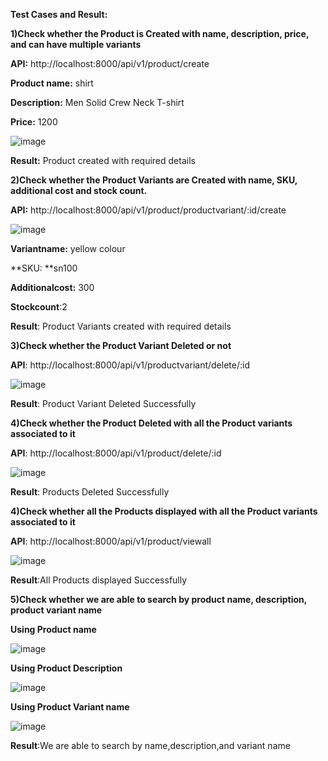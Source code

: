 **Test Cases and Result:**

**1)Check whether the Product is Created with name, description, price, and can have multiple variants**

**API:** http://localhost:8000/api/v1/product/create

**Product name:** shirt

**Description:** Men Solid Crew Neck T-shirt

**Price:** 1200

![image](https://github.com/rajithsuvarna/E_Commerce_System/assets/109891044/00c1b8dc-0bd7-448d-bcdd-60db6841fb3e)

**Result:** Product created with required details

**2)Check whether the Product Variants are Created with  name, SKU, additional cost and stock count.**

**API:** http://localhost:8000/api/v1/product/productvariant/:id/create

![image](https://github.com/rajithsuvarna/E_Commerce_System/assets/109891044/e7e33c05-1619-4ccd-88b6-f18bd9a6728f)

**Variantname:** yellow colour

**SKU: **sn100

**Additionalcost:** 300

**Stockcount**:2

**Result**: Product Variants created with required details

**3)Check whether the Product Variant Deleted or not**

**API**: http://localhost:8000/api/v1/productvariant/delete/:id

![image](https://github.com/rajithsuvarna/E_Commerce_System/assets/109891044/d6bf66fb-73bb-465a-92c8-b4bc85857b03)

**Result**: Product Variant Deleted Successfully

**4)Check whether the Product Deleted with all the Product variants associated to it**

**API**: http://localhost:8000/api/v1/product/delete/:id

![image](https://github.com/rajithsuvarna/E_Commerce_System/assets/109891044/233bbd78-ee89-4518-af6a-9337ec2c1dc2)

**Result**: Products Deleted Successfully

**4)Check whether all the Products displayed with all the Product variants associated to it**

**API**: http://localhost:8000/api/v1/product/viewall

![image](https://github.com/rajithsuvarna/E_Commerce_System/assets/109891044/b5715d0c-062e-472d-9beb-58b1d1d182c6)

**Result**:All Products displayed Successfully

**5)Check whether we are able to search by product name, description, product variant name**

**Using Product name**

![image](https://github.com/rajithsuvarna/E_Commerce_System/assets/109891044/8cdec517-2638-4a0f-811c-770d5ff6088b)

**Using Product Description**

![image](https://github.com/rajithsuvarna/E_Commerce_System/assets/109891044/843feb42-008f-4270-b4f0-e5047ebb256b)

**Using Product Variant name**

![image](https://github.com/rajithsuvarna/E_Commerce_System/assets/109891044/62bd385c-f0ec-455e-ad5f-4d6edde8f9a0)

**Result**:We are able to search by name,description,and variant name







